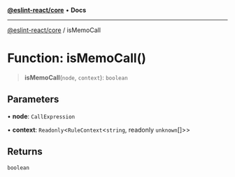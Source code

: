 [**@eslint-react/core**](../README.md) • **Docs**

***

[@eslint-react/core](../README.md) / isMemoCall

# Function: isMemoCall()

> **isMemoCall**(`node`, `context`): `boolean`

## Parameters

• **node**: `CallExpression`

• **context**: `Readonly`\<`RuleContext`\<`string`, readonly `unknown`[]\>\>

## Returns

`boolean`
